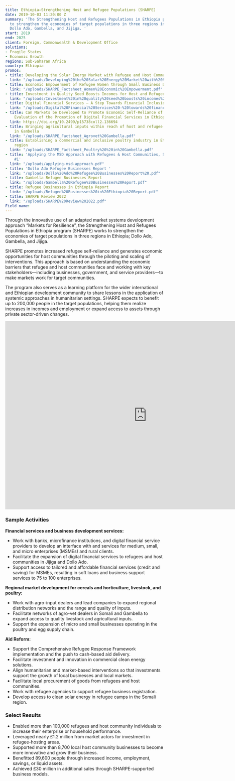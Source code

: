 ```yaml
---
title: Ethiopia—Strengthening Host and Refugee Populations (SHARPE)
date: 2019-10-03 11:20:00 Z
summary: 'The Strengthening Host and Refugees Populations in Ethiopia program works
  to strengthen the economies of target populations in three regions in Ethiopia;
  Dollo Ado, Gambella, and Jijiga. '
start: 2019
end: 2025
client: Foreign, Commonwealth & Development Office
solutions:
- Fragile States
- Economic Growth
regions: Sub-Saharan Africa
country: Ethiopia
promos:
- title: Developing the Solar Energy Market with Refugee and Host Communities
  link: "/uploads/Developing%20the%20Solar%20Energy%20Market%20with%20Refugee%20and%20Host%20Communities.pdf"
- title: Economic Empowerment of Refugee Women through Small Business Development
  link: "/uploads/SHARPE_Factsheet_Women%20Economic%20Empowerment.pdf"
- title: Investment in Quality Seed Boosts Incomes for Host and Refugee Communities
  link: "/uploads/Investment%20in%20quality%20seed%20boosts%20incomes%20for%20host%20and%20refugee%20communities.pdf"
- title: Digital Financial Services – A Step Towards Financial Inclusion for Refugees
  link: "/uploads/Digital%20Financial%20Services%20-%20towards%20financial%20inclusion%20for%20refugees.pdf"
- title: Can Markets be Developed to Promote Economic Self-Reliance of Refugees? An
    Evaluation of the Promotion of Digital Financial Services in Ethiopia by SHARPE
  link: https://doi.org/10.2499/p15738coll2.136694
- title: Bringing agricultural inputs within reach of host and refugee communities
    in Gambella
  link: "/uploads/SHARPE_Factsheet_Agrovet%20Gambella.pdf"
- title: Establishing a commercial and inclusive poultry industry in Ethiopia’s Gambella
    region
  link: "/uploads/SHARPE_Factsheet_Poultry%20%20in%20Gambella.pdf"
- title: 'Applying the MSD Approach with Refugees & Host Communities, SHARPE Learning
    #1'
  link: "/uploads/applying-msd-approach.pdf"
- title: 'Dollo Ado Refugee Businesses Report '
  link: "/uploads/Dollo%20Ado%20Refugee%20Businesses%20Report%20.pdf"
- title: Gambella Refugee Businesses Report
  link: "/uploads/Gambella%20Refugee%20Businesses%20Report.pdf"
- title: Refugee Businesses in Ethiopia Report
  link: "/uploads/Refugee%20Businesses%20in%20Ethiopia%20Report.pdf"
- title: SHARPE Review 2022
  link: "/uploads/SHARPE%20Review%202022.pdf"
Field name: 
---
```


Through the innovative use of an adapted market systems development approach “Markets for Resilience”, the Strengthening Host and Refugees Populations in Ethiopia program (SHARPE) works to strengthen the economies of target populations in three regions in Ethiopia; Dollo Ado, Gambella, and Jijiga. 

SHARPE promotes increased refugee self-reliance and generates economic opportunities for host communities through the piloting and scaling of interventions. This approach is based on understanding the economic barriers that refugee and host communities face and working with key stakeholders—including businesses, government, and service providers—to make markets work for target communities.

The program also serves as a learning platform for the wider international and Ethiopian development community to share lessons in the application of systemic approaches in humanitarian settings. SHARPE expects to benefit up to 200,000 people in the target populations, helping them realize increases in incomes and employment or expand access to assets through private sector-driven changes.

<iframe src="https://player.vimeo.com/video/575825798" width="900" height="600" frameborder="0" allow="autoplay; fullscreen; picture-in-picture" allowfullscreen></iframe>

### Sample Activities

**Financial services and business development services:**
* Work with banks, microfinance institutions, and digital financial service providers to develop an interface with and services for medium, small, and micro enterprises (MSMEs) and rural clients.
* Facilitate the expansion of digital financial services to refugees and host communities in Jijiga and Dollo Ado.
* Support access to tailored and affordable financial services (credit and saving) for MSMEs, resulting in soft loans and business support services to 75 to 100 enterprises.

**Regional market development for cereals and horticulture, livestock, and poultry:**
* Work with agro-input dealers and lead companies to expand regional distribution networks and the range and quality of inputs. 
* Facilitate networks of agro-vet dealers in Somali and Gambella to expand access to quality livestock and agricultural inputs. 
* Support the expansion of micro and small businesses operating in the poultry and egg supply chain.

**Aid Reform:**
* Support the Comprehensive Refugee Response Framework implementation and the push to cash-based aid delivery.
* Facilitate investment and innovation in commercial clean energy solutions. 
* Align humanitarian and market-based interventions so that investments support the growth of local businesses and local markets.
* Facilitate local procurement of goods from refugees and host communities. 
* Work with refugee agencies to support refugee business registration.
* Develop access to clean solar energy in refugee camps in the Somali region. 

### Select Results

* Enabled more than 100,000 refugees and host community individuals to increase their enterprise or household performance.
* Leveraged nearly £1.2 million from market actors for investment in refugee-hosting areas.
* Supported more than 8,700 local host community businesses to become more innovative and grow their business.
* Benefitted 89,600 people through increased income, employment, savings, or liquid assets. 
* Achieved £30 million in additional sales through SHARPE-supported business models. 